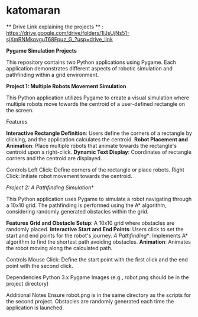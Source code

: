 # katomaran

** Drive Link explaining the projects ** : https://drive.google.com/drive/folders/1lJsUjNs51-sjXmRNMkovguT68Fpuz_G_?usp=drive_link


**Pygame Simulation Projects**

This repository contains two Python applications using Pygame. Each application demonstrates different aspects of robotic simulation and pathfinding within a grid environment.

**Project 1: Multiple Robots Movement Simulation**


This Python application utilizes Pygame to create a visual simulation where multiple robots move towards the centroid of a user-defined rectangle on the screen.

Features

**Interactive Rectangle Definition**: Users define the corners of a rectangle by clicking, and the application calculates the centroid.
**Robot Placement and Animation**: Place multiple robots that animate towards the rectangle's centroid upon a right-click.
**Dynamic Text Display**: Coordinates of rectangle corners and the centroid are displayed.


Controls
Left Click: Define corners of the rectangle or place robots.
Right Click: Initiate robot movement towards the centroid.




**Project 2: A* Pathfinding Simulation**


This Python application uses Pygame to simulate a robot navigating through a 10x10 grid. The pathfinding is performed using the A* algorithm, considering randomly generated obstacles within the grid.

**Features**
**Grid and Obstacle Setup**: A 10x10 grid where obstacles are randomly placed.
**Interactive Start and End Points**: Users click to set the start and end points for the robot's journey.
**A* Pathfinding**: Implements A* algorithm to find the shortest path avoiding obstacles.
**Animation**: Animates the robot moving along the calculated path.


Controls
Mouse Click: Define the start point with the first click and the end point with the second click.



Dependencies
Python 3.x
Pygame
Images (e.g., robot.png should be in the project directory)


Additional Notes
Ensure robot.png is in the same directory as the scripts for the second project.
Obstacles are randomly generated each time the application is launched.
